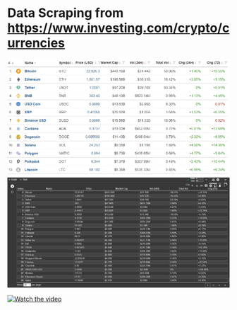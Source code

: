 # Data Scraping from https://www.investing.com/crypto/currencies

![imgSerdiagram](https://github.com/RaminPalangov/Github_Web-Scraping/blob/main/Data%20Scraping%20from%20Website/images/1.jpg)
![imgSerdiagram](https://github.com/RaminPalangov/Github_Web-Scraping/blob/main/Data%20Scraping%20from%20Website/images/2.jpg)

[![Watch the video]('')](https://res.cloudinary.com/upwork-fp/video/upload/c_scale,w_1000,q_auto/v1674732302/profile/portfolio/1615648117576343552/qyhtylrxfqyjgcxuso63.mp4)
